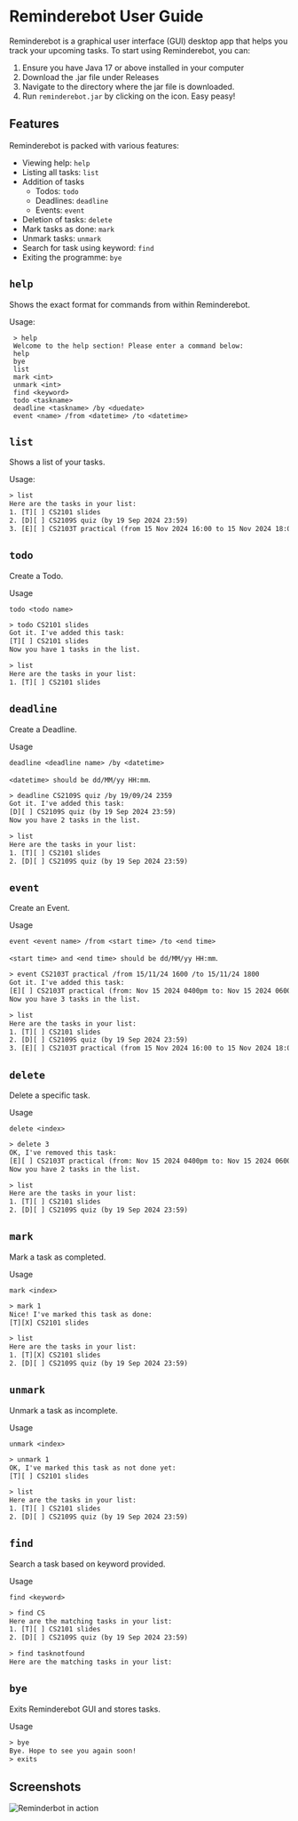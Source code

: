 # Reminderebot User Guide

Reminderebot is a graphical user interface (GUI) desktop app that helps you track your upcoming tasks.
To start using Reminderebot, you can:

1. Ensure you have Java 17 or above installed in your computer
2. Download the .jar file under Releases
3. Navigate to the directory where the jar file is downloaded.
4. Run `reminderebot.jar` by clicking on the icon. Easy peasy!

## Features
Reminderebot is packed with various features:
- Viewing help: `help`
- Listing all tasks: `list`
- Addition of tasks
  - Todos: `todo`
  - Deadlines: `deadline`
  - Events: `event`
- Deletion of tasks: `delete`
- Mark tasks as done: `mark`
- Unmark tasks: `unmark`
- Search for task using keyword: `find`
- Exiting the programme: `bye`

## `help`
Shows the exact format for commands from within Reminderebot.

Usage:

```
 > help
 Welcome to the help section! Please enter a command below: 
 help
 bye
 list
 mark <int>
 unmark <int>
 find <keyword>
 todo <taskname>
 deadline <taskname> /by <duedate>
 event <name> /from <datetime> /to <datetime>
```

## `list`
Shows a list of your tasks.

Usage:

```dtd
> list
Here are the tasks in your list:
1. [T][ ] CS2101 slides
2. [D][ ] CS2109S quiz (by 19 Sep 2024 23:59)
3. [E][ ] CS2103T practical (from 15 Nov 2024 16:00 to 15 Nov 2024 18:00)
```

## `todo`
Create a Todo.

Usage

`todo <todo name>`

```dtd
> todo CS2101 slides
Got it. I've added this task:
[T][ ] CS2101 slides
Now you have 1 tasks in the list.

> list
Here are the tasks in your list:
1. [T][ ] CS2101 slides
```

## `deadline`
Create a Deadline.

Usage

`deadline <deadline name> /by <datetime>`

`<datetime> should be dd/MM/yy HH:mm`.

```dtd
> deadline CS2109S quiz /by 19/09/24 2359
Got it. I've added this task:
[D][ ] CS2109S quiz (by 19 Sep 2024 23:59)
Now you have 2 tasks in the list.

> list
Here are the tasks in your list:
1. [T][ ] CS2101 slides
2. [D][ ] CS2109S quiz (by 19 Sep 2024 23:59)
```

## `event`
Create an Event.

Usage

`event <event name> /from <start time> /to <end time>`

`<start time> and <end time> should be dd/MM/yy HH:mm`.

```dtd
> event CS2103T practical /from 15/11/24 1600 /to 15/11/24 1800
Got it. I've added this task:
[E][ ] CS2103T practical (from: Nov 15 2024 0400pm to: Nov 15 2024 0600pm)
Now you have 3 tasks in the list.

> list
Here are the tasks in your list:
1. [T][ ] CS2101 slides
2. [D][ ] CS2109S quiz (by 19 Sep 2024 23:59)
3. [E][ ] CS2103T practical (from 15 Nov 2024 16:00 to 15 Nov 2024 18:00)
```

## `delete`
Delete a specific task.

Usage

`delete <index>`

```dtd
> delete 3
OK, I've removed this task:
[E][ ] CS2103T practical (from: Nov 15 2024 0400pm to: Nov 15 2024 0600pm)
Now you have 2 tasks in the list.

> list
Here are the tasks in your list:
1. [T][ ] CS2101 slides
2. [D][ ] CS2109S quiz (by 19 Sep 2024 23:59)
```

## `mark`
Mark a task as completed.

Usage

`mark <index>`

```dtd
> mark 1
Nice! I've marked this task as done:
[T][X] CS2101 slides

> list
Here are the tasks in your list:
1. [T][X] CS2101 slides
2. [D][ ] CS2109S quiz (by 19 Sep 2024 23:59)
```

## `unmark`
Unmark a task as incomplete.

Usage

`unmark <index>`

```dtd
> unmark 1
OK, I've marked this task as not done yet:
[T][ ] CS2101 slides

> list
Here are the tasks in your list:
1. [T][ ] CS2101 slides
2. [D][ ] CS2109S quiz (by 19 Sep 2024 23:59)
```

## `find`
Search a task based on keyword provided.

Usage

`find <keyword>`

```dtd
> find CS
Here are the matching tasks in your list:
1. [T][ ] CS2101 slides
2. [D][ ] CS2109S quiz (by 19 Sep 2024 23:59)

> find tasknotfound
Here are the matching tasks in your list:
```

## `bye`
Exits Reminderebot GUI and stores tasks.

Usage

```dtd
> bye
Bye. Hope to see you again soon!
> exits
```

## Screenshots
![Reminderbot in action](/Ui.png?raw=true "Title")